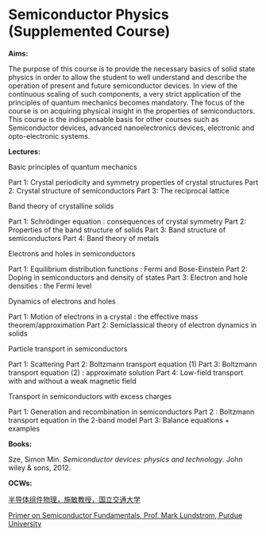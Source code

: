

# Semiconductor Physics (Supplemented Course)

**Aims:**

The purpose of this course is to provide the necessary basics of solid state physics in order to allow the student to well understand and describe the operation of present and future semiconductor devices. In view of the continuous scaling of such components, a very strict application of the principles of quantum mechanics becomes mandatory. The focus of the course is on acquiring physical insight in the properties of semiconductors. This course is the indispensable basis for other courses such as Semiconductor devices, advanced nanoelectronics devices, electronic and opto-electronic systems.

**Lectures:**

Basic principles of quantum mechanics

Part 1: Crystal periodicity and symmetry properties of crystal structures
Part 2: Crystal structure of semiconductors
Part 3: The reciprocal lattice

Band theory of crystalline solids

Part 1: Schrödinger equation : consequences of crystal symmetry
Part 2: Properties of the band structure of solids
Part 3: Band structure of semiconductors
Part 4: Band theory of metals

Electrons and holes in semiconductors

Part 1: Equilibrium distribution functions : Fermi and Bose-Einstein
Part 2: Doping in semiconductors and density of states
Part 3: Electron and hole densities : the Fermi level

Dynamics of electrons and holes

Part 1: Motion of electrons in a crystal : the effective mass theorem/approximation
Part 2: Semiclassical theory of electron dynamics in solids

Particle transport in semiconductors

Part 1: Scattering
Part 2: Boltzmann transport equation (1)
Part 3: Boltzmann transport equation (2) : approximate solution
Part 4: Low-field transport with and without a weak magnetic field

Transport in semiconductors with excess charges

Part 1: Generation and recombination in semiconductors
Part 2 : Boltzmann transport equation in the 2-band model
Part 3: Balance equations + examples

**Books:**

Sze, Simon Min. *Semiconductor devices: physics and technology*. John wiley & sons, 2012.

**OCWs:**

[半导体组件物理，施敏教授，国立交通大学](https://www.ewant.org/admin/tool/mooccourse/mnetcourseinfo.php?hostid=7&id=1751)

[Primer on Semiconductor Fundamentals, Prof. Mark Lundstrom, Purdue University](https://nanohub.org/courses/psf)